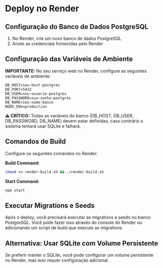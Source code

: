 # Deploy no Render

## Configuração do Banco de Dados PostgreSQL

1. No Render, crie um novo banco de dados PostgreSQL
2. Anote as credenciais fornecidas pelo Render

## Configuração das Variáveis de Ambiente

**IMPORTANTE:** No seu serviço web no Render, configure as seguintes variáveis de ambiente:

```
DB_HOST=seu-host-postgres
DB_PORT=5432
DB_USER=seu-usuario-postgres
DB_PASSWORD=sua-senha-postgres
DB_NAME=seu-nome-banco
NODE_ENV=production
```

**⚠️ CRÍTICO:** Todas as variáveis do banco (DB_HOST, DB_USER, DB_PASSWORD, DB_NAME) devem estar definidas, caso contrário o sistema tentará usar SQLite e falhará.

## Comandos de Build

Configure os seguintes comandos no Render:

**Build Command:**
```bash
chmod +x render-build.sh && ./render-build.sh
```

**Start Command:**
```bash
npm start
```

## Executar Migrations e Seeds

Após o deploy, você precisará executar as migrations e seeds no banco PostgreSQL. Você pode fazer isso através do console do Render ou adicionando um script de build que execute as migrations.

## Alternativa: Usar SQLite com Volume Persistente

Se preferir manter o SQLite, você pode configurar um volume persistente no Render, mas isso requer configuração adicional.
